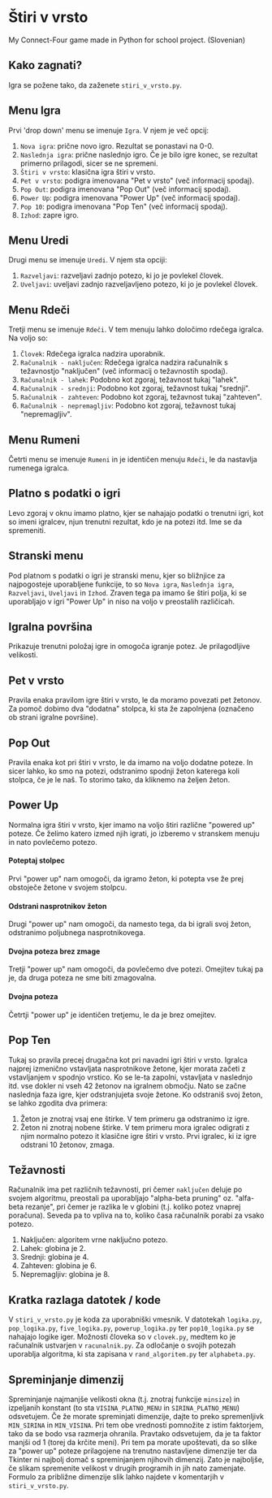 # Štiri v vrsto
My Connect-Four game made in Python for school project. (Slovenian)

## Kako zagnati?
Igra se požene tako, da zaženete `stiri_v_vrsto.py`.

## Menu Igra
Prvi 'drop down' menu se imenuje `Igra`. V njem je več opcij:
1. `Nova igra`: prične novo igro. Rezultat se ponastavi na 0-0.
2. `Naslednja igra`: prične naslednjo igro. Če je bilo igre konec, se rezultat primerno prilagodi, sicer se ne spremeni.
3. `Štiri v vrsto`: klasična igra štiri v vrsto.
4. `Pet v vrsto`: podigra imenovana "Pet v vrsto" (več informacij spodaj).
5. `Pop Out`: podigra imenovana "Pop Out" (več informacij spodaj).
6. `Power Up`: podigra imenovana "Power Up" (več informacij spodaj).
7. `Pop 10`: podigra imenovana "Pop Ten" (več informacij spodaj).
8. `Izhod`: zapre igro.

## Menu Uredi
Drugi menu se imenuje `Uredi`. V njem sta opciji:
1. `Razveljavi`: razveljavi zadnjo potezo, ki jo je povlekel človek.
2. `Uveljavi`: uveljavi zadnjo razveljavljeno potezo, ki jo je povlekel človek.

## Menu Rdeči
Tretji menu se imenuje `Rdeči`. V tem menuju lahko določimo rdečega igralca. Na voljo so:
1. `Človek`: Rdečega igralca nadzira uporabnik.
2. `Računalnik - naključen`: Rdečega igralca nadzira računalnik s težavnostjo "naključen" (več informacij o težavnostih spodaj).
3. `Računalnik - lahek`: Podobno kot zgoraj, težavnost tukaj "lahek".
4. `Računalnik - srednji`: Podobno kot zgoraj, težavnost tukaj "srednji".
5. `Računalnik - zahteven`: Podobno kot zgoraj, težavnost tukaj "zahteven".
6. `Računalnik - nepremagljiv`: Podobno kot zgoraj, težavnost tukaj "nepremagljiv".

## Menu Rumeni
Četrti menu se imenuje `Rumeni` in je identičen menuju `Rdeči`, le da nastavlja rumenega igralca.

## Platno s podatki o igri
Levo zgoraj v oknu imamo platno, kjer se nahajajo podatki o trenutni igri, kot so imeni igralcev, njun trenutni rezultat, kdo je na potezi itd. Ime se da spremeniti.

## Stranski menu
Pod platnom s podatki o igri je stranski menu, kjer so bližnjice za najpogosteje uporabljene funkcije, to so `Nova igra`, `Naslednja igra`, `Razveljavi`, `Uveljavi` in `Izhod`. Zraven tega pa imamo še štiri polja, ki se uporabljajo v igri "Power Up" in niso na voljo v preostalih različicah.

## Igralna površina
Prikazuje trenutni položaj igre in omogoča igranje potez. Je prilagodljive velikosti.

## Pet v vrsto
Pravila enaka pravilom igre štiri v vrsto, le da moramo povezati pet žetonov. Za pomoč dobimo dva "dodatna" stolpca, ki sta že zapolnjena (označeno ob strani igralne površine).

## Pop Out
Pravila enaka kot pri štiri v vrsto, le da imamo na voljo dodatne poteze. In sicer lahko, ko smo na potezi, odstranimo spodnji žeton katerega koli stolpca, če je le naš.
To storimo tako, da kliknemo na željen žeton.

## Power Up
Normalna igra štiri v vrsto, kjer imamo na voljo štiri različne "powered up" poteze. Če želimo katero izmed njih igrati, jo izberemo v stranskem menuju in nato povlečemo potezo.
#### Poteptaj stolpec
Prvi "power up" nam omogoči, da igramo žeton, ki potepta vse že prej obstoječe žetone v svojem stolpcu.
#### Odstrani nasprotnikov žeton
Drugi "power up" nam omogoči, da namesto tega, da bi igrali svoj žeton, odstranimo poljubnega nasprotnikovega.
#### Dvojna poteza brez zmage
Tretji "power up" nam omogoči, da povlečemo dve potezi. Omejitev tukaj pa je, da druga poteza ne sme biti zmagovalna.
#### Dvojna poteza
Četrtji "power up" je identičen tretjemu, le da je brez omejitev.

## Pop Ten
Tukaj so pravila precej drugačna kot pri navadni igri štiri v vrsto. Igralca najprej izmenično vstavljata nasprotnikove žetone, kjer morata začeti z vstavljanjem v spodnjo vrstico. Ko se le-ta zapolni, vstavljata v naslednjo itd. vse dokler ni vseh 42 žetonov na igralnem območju. Nato se začne naslednja faza igre, kjer odstranjujeta svoje žetone. Ko odstraniš svoj žeton, se lahko zgodita dva primera:
1. Žeton je znotraj vsaj ene štirke. V tem primeru ga odstranimo iz igre.
2. Žeton ni znotraj nobene štirke. V tem primeru mora igralec odigrati z njim normalno potezo it klasične igre štiri v vrsto.
Prvi igralec, ki iz igre odstrani 10 žetonov, zmaga.

## Težavnosti
Računalnik ima pet različnih težavnosti, pri čemer `naključen` deluje po svojem algoritmu, preostali pa uporabljajo "alpha-beta pruning" oz. "alfa-beta rezanje", pri čemer je razlika le v globini (t.j. koliko potez vnaprej poračuna). Seveda pa to vpliva na to, koliko časa računalnik porabi za vsako potezo.
1. Naključen: algoritem vrne naključno potezo.
2. Lahek: globina je 2.
3. Srednji: globina je 4.
4. Zahteven: globina je 6.
5. Nepremagljiv: globina je 8.


## Kratka razlaga datotek / kode
V `stiri_v_vrsto.py` je koda za uporabniški vmesnik.
V datotekah `logika.py`, `pop_logika.py`, `five_logika.py`, `powerup_logika.py` ter `pop10_logika.py` se nahajajo logike iger.
Možnosti človeka so v `clovek.py`, medtem ko je računalnik ustvarjen v `racunalnik.py`. Za odločanje o svojih potezah uporablja algoritma, ki sta zapisana v `rand_algoritem.py` ter `alphabeta.py`.

## Spreminjanje dimenzij
Spreminjanje najmanjše velikosti okna (t.j. znotraj funkcije `minsize`) in izpeljanih konstant (to sta `VISINA_PLATNO_MENU` in `SIRINA_PLATNO_MENU`) odsvetujem. Če že morate spreminjati dimenzije, dajte to preko spremenljivk `MIN_SIRINA` in `MIN_VISINA`. Pri tem obe vrednosti pomnožite z istim faktorjem, tako da se bodo vsa razmerja ohranila. Pravtako odsvetujem, da je ta faktor manjši od 1 (torej da krčite meni). Pri tem pa morate upoštevati, da so slike za "power up" poteze prilagojene na trenutno nastavljene dimenzije ter da Tkinter ni najbolj domač s spreminjanjem njihovih dimenzij. Zato je najboljše, če slikam spremenite velikost v drugih programih in jih nato zamenjate. Formulo za približne dimenzije slik lahko najdete v komentarjih v `stiri_v_vrsto.py`.
